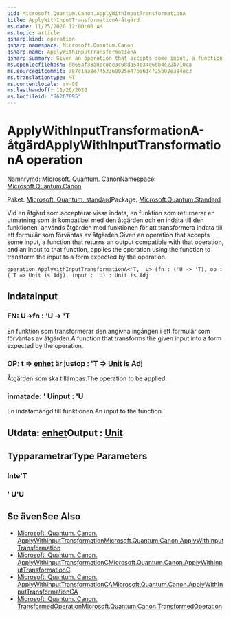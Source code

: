 ```yaml
---
uid: Microsoft.Quantum.Canon.ApplyWithInputTransformationA
title: ApplyWithInputTransformationA-åtgärd
ms.date: 11/25/2020 12:00:00 AM
ms.topic: article
qsharp.kind: operation
qsharp.namespace: Microsoft.Quantum.Canon
qsharp.name: ApplyWithInputTransformationA
qsharp.summary: Given an operation that accepts some input, a function that returns an output compatible with that operation, and an input to that function, applies the operation using the function to transform the input to a form expected by the operation.
ms.openlocfilehash: 8d65af33a0bc8ce3c08da54b34e68b4e22b710ca
ms.sourcegitcommit: a87c1aa8e7453360025e47ba614f25b02ea84ec3
ms.translationtype: MT
ms.contentlocale: sv-SE
ms.lasthandoff: 11/26/2020
ms.locfileid: "96207895"
---
```

# <a name="applywithinputtransformationa-operation"></a><span data-ttu-id="ad00b-102">ApplyWithInputTransformationA-åtgärd</span><span class="sxs-lookup"><span data-stu-id="ad00b-102">ApplyWithInputTransformationA operation</span></span>

<span data-ttu-id="ad00b-103">Namnrymd: [Microsoft. Quantum. Canon](xref:Microsoft.Quantum.Canon)</span><span class="sxs-lookup"><span data-stu-id="ad00b-103">Namespace: [Microsoft.Quantum.Canon](xref:Microsoft.Quantum.Canon)</span></span>

<span data-ttu-id="ad00b-104">Paket: [Microsoft. Quantum. standard](https://nuget.org/packages/Microsoft.Quantum.Standard)</span><span class="sxs-lookup"><span data-stu-id="ad00b-104">Package: [Microsoft.Quantum.Standard](https://nuget.org/packages/Microsoft.Quantum.Standard)</span></span>


<span data-ttu-id="ad00b-105">Vid en åtgärd som accepterar vissa indata, en funktion som returnerar en utmatning som är kompatibel med den åtgärden och en indata till den funktionen, används åtgärden med funktionen för att transformera indata till ett formulär som förväntas av åtgärden.</span><span class="sxs-lookup"><span data-stu-id="ad00b-105">Given an operation that accepts some input, a function that returns an output compatible with that operation, and an input to that function, applies the operation using the function to transform the input to a form expected by the operation.</span></span>

```qsharp
operation ApplyWithInputTransformationA<'T, 'U> (fn : ('U -> 'T), op : ('T => Unit is Adj), input : 'U) : Unit is Adj
```


## <a name="input"></a><span data-ttu-id="ad00b-106">Indata</span><span class="sxs-lookup"><span data-stu-id="ad00b-106">Input</span></span>

### <a name="fn--u---t"></a><span data-ttu-id="ad00b-107">FN: U-></span><span class="sxs-lookup"><span data-stu-id="ad00b-107">fn : 'U -> 'T</span></span>

<span data-ttu-id="ad00b-108">En funktion som transformerar den angivna ingången i ett formulär som förväntas av åtgärden.</span><span class="sxs-lookup"><span data-stu-id="ad00b-108">A function that transforms the given input into a form expected by the operation.</span></span>


### <a name="op--t--unit--is-adj"></a><span data-ttu-id="ad00b-109">OP: t => [enhet](xref:microsoft.quantum.lang-ref.unit)  är just</span><span class="sxs-lookup"><span data-stu-id="ad00b-109">op : 'T => [Unit](xref:microsoft.quantum.lang-ref.unit)  is Adj</span></span>

<span data-ttu-id="ad00b-110">Åtgärden som ska tillämpas.</span><span class="sxs-lookup"><span data-stu-id="ad00b-110">The operation to be applied.</span></span>


### <a name="input--u"></a><span data-ttu-id="ad00b-111">inmatade: ' U</span><span class="sxs-lookup"><span data-stu-id="ad00b-111">input : 'U</span></span>

<span data-ttu-id="ad00b-112">En indatamängd till funktionen.</span><span class="sxs-lookup"><span data-stu-id="ad00b-112">An input to the function.</span></span>



## <a name="output--unit"></a><span data-ttu-id="ad00b-113">Utdata: [enhet](xref:microsoft.quantum.lang-ref.unit)</span><span class="sxs-lookup"><span data-stu-id="ad00b-113">Output : [Unit](xref:microsoft.quantum.lang-ref.unit)</span></span>



## <a name="type-parameters"></a><span data-ttu-id="ad00b-114">Typparametrar</span><span class="sxs-lookup"><span data-stu-id="ad00b-114">Type Parameters</span></span>

### <a name="t"></a><span data-ttu-id="ad00b-115">Inte</span><span class="sxs-lookup"><span data-stu-id="ad00b-115">'T</span></span>


### <a name="u"></a><span data-ttu-id="ad00b-116">' U</span><span class="sxs-lookup"><span data-stu-id="ad00b-116">'U</span></span>



## <a name="see-also"></a><span data-ttu-id="ad00b-117">Se även</span><span class="sxs-lookup"><span data-stu-id="ad00b-117">See Also</span></span>

- [<span data-ttu-id="ad00b-118">Microsoft. Quantum. Canon. ApplyWithInputTransformation</span><span class="sxs-lookup"><span data-stu-id="ad00b-118">Microsoft.Quantum.Canon.ApplyWithInputTransformation</span></span>](xref:Microsoft.Quantum.Canon.ApplyWithInputTransformation)
- [<span data-ttu-id="ad00b-119">Microsoft. Quantum. Canon. ApplyWithInputTransformationC</span><span class="sxs-lookup"><span data-stu-id="ad00b-119">Microsoft.Quantum.Canon.ApplyWithInputTransformationC</span></span>](xref:Microsoft.Quantum.Canon.ApplyWithInputTransformationC)
- [<span data-ttu-id="ad00b-120">Microsoft. Quantum. Canon. ApplyWithInputTransformationCA</span><span class="sxs-lookup"><span data-stu-id="ad00b-120">Microsoft.Quantum.Canon.ApplyWithInputTransformationCA</span></span>](xref:Microsoft.Quantum.Canon.ApplyWithInputTransformationCA)
- [<span data-ttu-id="ad00b-121">Microsoft. Quantum. Canon. TransformedOperation</span><span class="sxs-lookup"><span data-stu-id="ad00b-121">Microsoft.Quantum.Canon.TransformedOperation</span></span>](xref:Microsoft.Quantum.Canon.TransformedOperation)